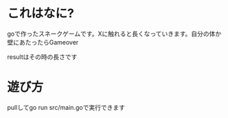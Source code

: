 # これはなに?
goで作ったスネークゲームです。Xに触れると長くなっていきます。自分の体か壁にあたったらGameover

resultはその時の長さです

# 遊び方
pullしてgo run src/main.goで実行できます
